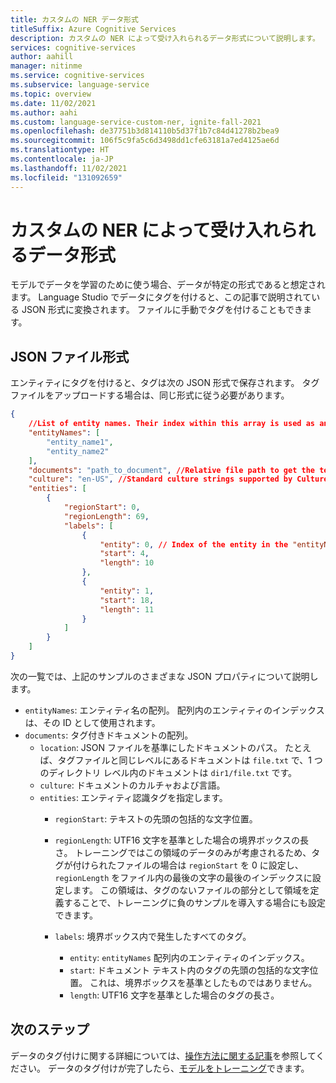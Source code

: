 ```yaml
---
title: カスタムの NER データ形式
titleSuffix: Azure Cognitive Services
description: カスタムの NER によって受け入れられるデータ形式について説明します。
services: cognitive-services
author: aahill
manager: nitinme
ms.service: cognitive-services
ms.subservice: language-service
ms.topic: overview
ms.date: 11/02/2021
ms.author: aahi
ms.custom: language-service-custom-ner, ignite-fall-2021
ms.openlocfilehash: de37751b3d814110b5d37f1b7c84d41278b2bea9
ms.sourcegitcommit: 106f5c9fa5c6d3498dd1cfe63181a7ed4125ae6d
ms.translationtype: HT
ms.contentlocale: ja-JP
ms.lasthandoff: 11/02/2021
ms.locfileid: "131092659"
---
```

# <a name="data-formats-accepted-by-custom-ner"></a>カスタムの NER によって受け入れられるデータ形式

モデルでデータを学習のために使う場合、データが特定の形式であると想定されます。 Language Studio でデータにタグを付けると、この記事で説明されている JSON 形式に変換されます。 ファイルに手動でタグを付けることもできます。


## <a name="json-file-format"></a>JSON ファイル形式

エンティティにタグを付けると、タグは次の JSON 形式で保存されます。 タグ ファイルをアップロードする場合は、同じ形式に従う必要があります。

```json
{
    //List of entity names. Their index within this array is used as an ID. 
    "entityNames": [
        "entity_name1",
        "entity_name2"
    ],
    "documents": "path_to_document", //Relative file path to get the text.
    "culture": "en-US", //Standard culture strings supported by CultureInfo.
    "entities": [
        {
            "regionStart": 0,
            "regionLength": 69,
            "labels": [
                {
                    "entity": 0, // Index of the entity in the "entityNames" array. Positions are relative to the original text (not bounding box)
                    "start": 4,
                    "length": 10
                },
                {
                    "entity": 1,
                    "start": 18,
                    "length": 11
                }
            ]
        }
    ]    
}
```

次の一覧では、上記のサンプルのさまざまな JSON プロパティについて説明します。

* `entityNames`: エンティティ名の配列。 配列内のエンティティのインデックスは、その ID として使用されます。
* `documents`: タグ付きドキュメントの配列。
  * `location`: JSON ファイルを基準にしたドキュメントのパス。 たとえば、タグファイルと同じレベルにあるドキュメントは `file.txt` で、1 つのディレクトリ レベル内のドキュメントは `dir1/file.txt` です。
  * `culture`: ドキュメントのカルチャおよび言語。 <!-- See [language support](../language-support.md) for more information. -->
  * `entities`: エンティティ認識タグを指定します。
    * `regionStart`: テキストの先頭の包括的な文字位置。
    * `regionLength`: UTF16 文字を基準とした場合の境界ボックスの長さ。 トレーニングではこの領域のデータのみが考慮されるため、タグが付けられたファイルの場合は `regionStart` を 0 に設定し、`regionLength` をファイル内の最後の文字の最後のインデックスに設定します。 この領域は、タグのないファイルの部分として領域を定義することで、トレーニングに負のサンプルを導入する場合にも設定できます。

    * `labels`: 境界ボックス内で発生したすべてのタグ。
      * `entity`: `entityNames` 配列内のエンティティのインデックス。
      * `start`: ドキュメント テキスト内のタグの先頭の包括的な文字位置。 これは、境界ボックスを基準としたものではありません。
      * `length`: UTF16 文字を基準とした場合のタグの長さ。

## <a name="next-steps"></a>次のステップ

データのタグ付けに関する詳細については、[操作方法に関する記事](../how-to/tag-data.md)を参照してください。 データのタグ付けが完了したら、[モデルをトレーニング](../how-to/train-model.md)できます。  

